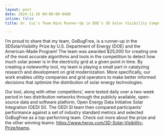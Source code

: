 ```yaml
---
layout: post
date: 2024-11-26 00:00:00-0400
inline: false
title: Dr. Cui's Team Wins Runner-Up in DOE's 3D Solar Visibility Competition!

---
```


I’m proud to share that my team, GoBugFree, is a runner-up in the
3DSolarVisibility Prize by U.S. Department of Energy (DOE) and the American-Made
Program! The team was awarded $25,000 for creating one of the most accurate
algorithms and tools in the competition to detect how much solar power is in the
electricity grid at a given point in time. By creating a noteworthy tool, my
team is playing a small part in catalyzing research and development on grid
modernization. More specifically, our work enables utility companies and grid
operators to make better informed decisions that optimize the distribution of
solar energy technologies. 

Our tool, along with other competitors’, were tested daily over a two-week
period in two distribution networks through the publicly available, open-source
data and software platform, Open Energy Data Initiative Solar Integration (OEDI
SI). The OEDI SI team then compared participants’ performance against a set of
industry standard metrics and selected GoBugFree as a top-performing team. Check
out more about the prize and the other winning teams:
https://www.herox.com/3D-Solar-Visibility-Prize/teams.